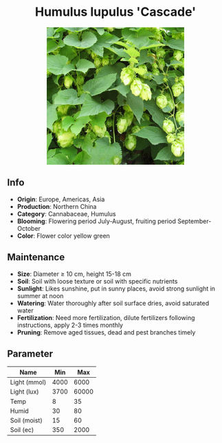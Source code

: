 <h1 align='center'>Humulus lupulus 'Cascade'</h1>
<p align="center">
    <img 
        align='center'
        width='320'
        src="../images/humulus lupulus cascade.png" 
        alt='Humulus lupulus 'Cascade'' />
</p>

## Info

 - **Origin**: Europe, Americas, Asia
 - **Production**: Northern China
 - **Category**: Cannabaceae, Humulus
 - **Blooming**: Flowering period July-August, fruiting period September-October
 - **Color**: Flower color yellow green

## Maintenance

 - **Size**: Diameter ≥ 10 cm, height 15-18 cm
 - **Soil**: Soil with loose texture or soil with specific nutrients
 - **Sunlight**: Likes sunshine, put in sunny places, avoid strong sunlight in summer at noon
 - **Watering**: Water thoroughly after soil surface dries, avoid saturated water
 - **Fertilization**: Need more fertilization, dilute fertilizers following instructions, apply 2-3 times monthly
 - **Pruning**: Remove aged tissues, dead and pest branches timely

## Parameter

| Name         | Min  | Max   |
|--------------|------|-------|
| Light (mmol) | 4000 | 6000  |
| Light (lux)  | 3700 | 60000 |
| Temp         | 8    | 35    |
| Humid        | 30   | 80    |
| Soil (moist) | 15   | 60    |
| Soil (ec)    | 350  | 2000  |